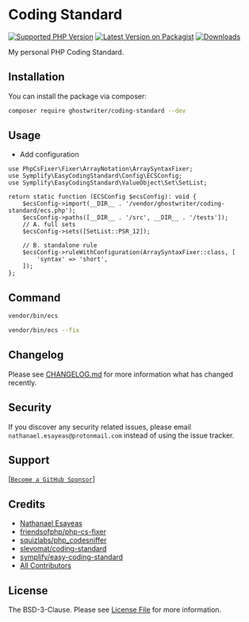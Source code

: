 # Coding Standard

[![Supported PHP Version](https://badgen.net/packagist/php/ghostwriter/coding-standard?color=8892bf)](https://www.php.net/supported-versions)
[![Latest Version on Packagist](https://badgen.net/packagist/v/ghostwriter/coding-standard)](https://packagist.org/packages/ghostwriter/coding-standard)
[![Downloads](https://badgen.net/packagist/dt/ghostwriter/coding-standard?color=blue)](https://packagist.org/packages/ghostwriter/coding-standard)

My personal PHP Coding Standard.

## Installation

You can install the package via composer:

``` bash
composer require ghostwriter/coding-standard --dev
```

## Usage

- Add configuration

```php.php
use PhpCsFixer\Fixer\ArrayNotation\ArraySyntaxFixer;
use Symplify\EasyCodingStandard\Config\ECSConfig;
use Symplify\EasyCodingStandard\ValueObject\Set\SetList;

return static function (ECSConfig $ecsConfig): void {
    $ecsConfig->import(__DIR__ . '/vendor/ghostwriter/coding-standard/ecs.php');
    $ecsConfig->paths([__DIR__ . '/src', __DIR__ . '/tests']);
    // A. full sets
    $ecsConfig->sets([SetList::PSR_12]);

    // B. standalone rule
    $ecsConfig->ruleWithConfiguration(ArraySyntaxFixer::class, [
        'syntax' => 'short',
    ]);
};
```

## Command

``` bash
vendor/bin/ecs
```

``` bash
vendor/bin/ecs --fix
```

## Changelog

Please see [CHANGELOG.md](./CHANGELOG.md) for more information what has changed recently.

## Security

If you discover any security related issues, please email `nathanael.esayeas@protonmail.com` instead of using the issue tracker.

## Support

[[`Become a GitHub Sponsor`](https://github.com/sponsors/ghostwriter)]

## Credits

- [Nathanael Esayeas](https://github.com/ghostwriter)
- [friendsofphp/php-cs-fixer](https://github.com/friendsofphp/php-cs-fixer)
- [squizlabs/php_codesniffer](https://github.com/squizlabs/php_codesniffer)
- [slevomat/coding-standard](https://github.com/slevomat/coding-standard)
- [symplify/easy-coding-standard](https://github.com/symplify/easy-coding-standard)
- [All Contributors](https://github.com/ghostwriter/coding-standard/contributors)

## License

The BSD-3-Clause. Please see [License File](./LICENSE) for more information.
